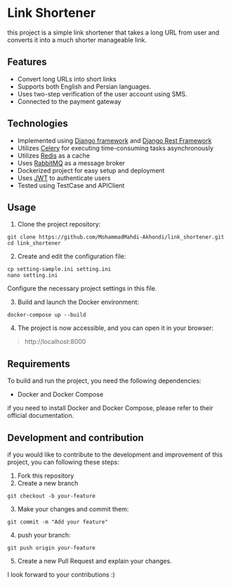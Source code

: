# Link Shortener

this project is a simple link shortener that takes a long URL from user and converts it into a much shorter manageable link.

## Features
- Convert long URLs into short links
- Supports both English and Persian languages.
- Uses two-step verification of the user account using SMS.
- Connected to the payment gateway

## Technologies
- Implemented using [Django framework](https://www.djangoproject.com/) and [Django Rest Framework](https://www.django-rest-framework.org/)
- Utilizes [Celery](https://docs.celeryq.dev/en/stable/) for executing time-consuming tasks asynchronously
- Utilizes [Redis](https://redis.io/) as a cache
- Uses [RabbitMQ](https://www.rabbitmq.com/) as a message broker
- Dockerized project for easy setup and deployment
- Uses [JWT](https://django-rest-framework-simplejwt.readthedocs.io/) to authenticate users
- Tested using TestCase and APIClient

## Usage
1. Clone the project repository:
``` shell
git clone https://github.com/MohammadMahdi-Akhondi/link_shortener.git
cd link_shortener
```

2. Create and edit the configuration file:
``` shell
cp setting-sample.ini setting.ini
nano setting.ini
```
Configure the necessary project settings in this file.

3. Build and launch the Docker environment:
``` shell
docker-compose up --build
```

4. The project is now accessible, and you can open it in your browser:
> http://localhost:8000

## Requirements
To build and run the project, you need the following dependencies:

- Docker and Docker Compose

if you need to install Docker and Docker Compose, please refer to their official documentation.

## Development and contribution
if you would like to contribute to the development and improvement of this project, you can following these steps:

1. Fork this repository
2. Create a new branch
``` shell
git checkout -b your-feature
```

3. Make your changes and commit them:
``` shell
git commit -m "Add your feature"
``` 

4. push your branch:
``` shell
git push origin your-feature
``` 

5. Create a new Pull Request and explain your changes.

I look forward to your contributions :)
